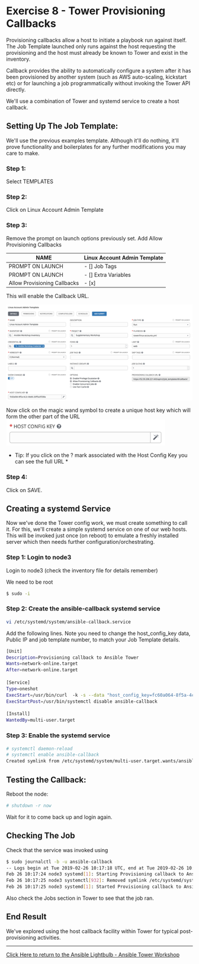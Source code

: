 # Exercise 8 - Tower Provisioning Callbacks

Provisioning callbacks allow a host to initiate a playbook run against itself. The Job Template launched only runs against the host requesting the provisioning and the host must already be known to Tower and exist in the inventory.

Callback provides the ability to automatically configure a system after it has been provisioned by another system (such as AWS auto-scaling, kickstart etc) or for launching a job programmatically without invoking the Tower API directly. 

We'll use a combination of Tower and systemd service to create a host callback.

## Setting Up The Job Template:

We'll use the previous examples template. Although it'll do nothing, it'll prove functionality and boilerplates for any further modifications you may care to make.

### Step 1:

Select TEMPLATES

### Step 2:

Click on Linux Account Admin Template

### Step 3:

Remove the prompt on launch options previously set.
Add Allow Provisioning Callbacks

NAME |Linux Account Admin Template
-----|-------------------------
PROMPT ON LAUNCH|- [] Job Tags
PROMPT ON LAUNCH|- [] Extra Variables
Allow Provisioning Callbacks|- [x] 

This will enable the Callback URL. 

![Provisioning screen](jt-hostconfig-key.png)

Now click on the magic wand symbol to create a unique host key which will form the other part of the URL
![magic-wand](magic-wand.png)

* Tip: If you click on the ? mark associated with the Host Config Key you can see the full URL *

### Step 4:

Click on SAVE.

## Creating a systemd Service

Now we've done the Tower config work, we must create something to call it. For this, we'll create a simple systemd service on one of our web hosts. This will be invoked just once (on reboot) to emulate a freshly installed server which then needs further configuration/orchestrating.

### Step 1: Login to node3

Login to node3 (check the inventory file for details remember)

We need to be root

```bash
$ sudo -i
```

### Step 2: Create the ansible-callback systemd service

```bash
vi /etc/systemd/system/ansible-callback.service
```

Add the following lines. Note you need to change the host_config_key data, Public IP and job template number, to match your Job Template details.

```bash
[Unit]
Description=Provisioning callback to Ansible Tower
Wants=network-online.target
After=network-online.target

[Service]
Type=oneshot
ExecStart=/usr/bin/curl  -k -s --data "host_config_key=fc60a064-8f5a-4c2c-bbd6-26ff5a3f338a" https://52.59.208.221/api/v2/job_templates/8/callback/
ExecStartPost=/usr/bin/systemctl disable ansible-callback

[Install]
WantedBy=multi-user.target
```

### Step 3: Enable the systemd service

```bash
# systemctl daemon-reload
# systemctl enable ansible-callback
Created symlink from /etc/systemd/system/multi-user.target.wants/ansible-callback.service to /etc/systemd/system/ansible-callback.service.
```

## Testing the Callback:

Reboot the node:

```bash
# shutdown -r now
```

Wait for it to come back up and login again.

## Checking The Job

Check that the service was invoked using

```bash
$ sudo journalctl -b -u ansible-callback
-- Logs begin at Tue 2019-02-26 10:17:18 UTC, end at Tue 2019-02-26 10:21:02 UTC. --
Feb 26 10:17:24 node3 systemd[1]: Starting Provisioning callback to Ansible Tower...
Feb 26 10:17:25 node3 systemctl[932]: Removed symlink /etc/systemd/system/multi-user.target.wants/ansible-callback.service.
Feb 26 10:17:25 node3 systemd[1]: Started Provisioning callback to Ansible Tower.
```

Also check the Jobs section in Tower to see that the job ran.

## End Result
We've explored using the host callback facility within Tower for typical post-provisioning activities.


---

[Click Here to return to the Ansible Lightbulb - Ansible Tower Workshop](../README.md)
